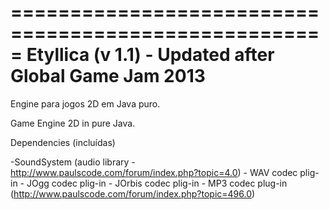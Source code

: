 =====================================================
Etyllica (v 1.1) - Updated after Global Game Jam 2013
=====================================================
Engine para jogos 2D em Java puro.

Game Engine 2D in pure Java.

Dependencies (incluídas)

-SoundSystem (audio library - http://www.paulscode.com/forum/index.php?topic=4.0)
	- WAV codec plig-in
	- JOgg codec plig-in
	- JOrbis codec plig-in
	- MP3 codec plug-in (http://www.paulscode.com/forum/index.php?topic=496.0)




